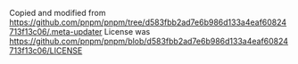Copied and modified from https://github.com/pnpm/pnpm/tree/d583fbb2ad7e6b986d133a4eaf60824713f13c06/.meta-updater
License was https://github.com/pnpm/pnpm/blob/d583fbb2ad7e6b986d133a4eaf60824713f13c06/LICENSE
